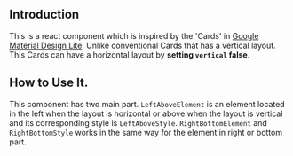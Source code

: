 ## Introduction

This is a react component which is inspired by the 'Cards' in [Google Material Design Lite](https://getmdl.io/components/index.html#cards-section). Unlike conventional Cards that has a vertical layout. This Cards can have a horizontal layout by __setting `vertical` false__.

## How to Use It.

This component has two main part. `LeftAboveElement` is an element located in the left when the layout is horizontal or above when the layout is vertical and its corresponding style is `LeftAboveStyle`. `RightBottomElement` and `RightBottomStyle` works in the same way for the element in right or bottom part.
